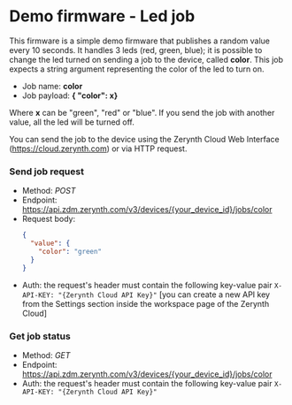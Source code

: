 #  Demo firmware - Led job

This firmware is a simple demo firmware that publishes a random value every 10 seconds.
It handles 3 leds (red, green, blue); it is possible to change the led turned on sending a job to the device, called **color**.
This job expects a string argument representing the color of the led to turn on.

* Job name: **color**
* Job payload: **{ "color": x}**

Where **x** can be "green", "red" or "blue". If you send the job with another value, all the led will be turned off.

You can send the job to the device using the Zerynth Cloud Web Interface (https://cloud.zerynth.com) or via HTTP request.


### Send job request 
* Method: *POST*
* Endpoint: https://api.zdm.zerynth.com/v3/devices/{your_device_id}/jobs/color
* Request body: 
  ```json
  {
    "value": {
      "color": "green"
    }
  }
  ```
* Auth: the request's header must contain the following key-value pair
  ```X-API-KEY: "{Zerynth Cloud API Key}"``` [you can create a new API key from the Settings section inside the workspace page of the Zerynth Cloud]


### Get job status
* Method: *GET*
* Endpoint: https://api.zdm.zerynth.com/v3/devices/{your_device_id}/jobs/color
* Auth: the request's header must contain the following key-value pair
  ```X-API-KEY: "{Zerynth Cloud API Key}"```
  